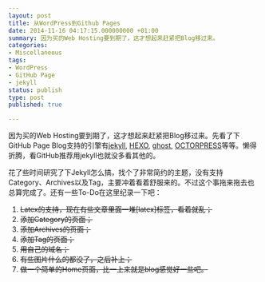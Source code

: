 ```yaml
---
layout: post
title: 从WordPress到Github Pages
date: 2014-11-16 04:17:15.000000000 +01:00
summary: 因为买的Web Hosting要到期了，这才想起来赶紧把Blog移过来。
categories:
- Miscellaneous
tags:
- WordPress
- GitHub Page
- jekyll
status: publish
type: post
published: true

---
```

因为买的Web Hosting要到期了，这才想起来赶紧把Blog移过来。先看了下GitHub Page Blog支持的引擎有[jekyll](http://jekyllrb.com), [HEXO](http://hexo.io), [ghost](https://ghost.org), [OCTORPRESS](http://octopress.org)等等。懒得折腾，看GitHub推荐用jekyll也就没多看其他的。

花了些时间研究了下Jekyll怎么搞，找个了非常简约的主题，没有支持Category、Archives以及Tag，主要冲着看着舒服来的。不过这个事拖来拖去也总算完成了。还有一些To-Do在这里纪录一下吧：

1. <del>Latex的支持，现在有些文章里面一堆[latex]标签，看着就乱；</del>
2. <del>添加Category的页面；</del>
3. <del>添加Archives的页面；</del>
4. <del>添加Tag的页面；</del>
5. <del>用自己的域名；</del>
6. <del>有些图片什么的都没了，之后补上；</del>
7. <del>做一个简单的Home页面，比一上来就是blog感觉好一些吧。</del>